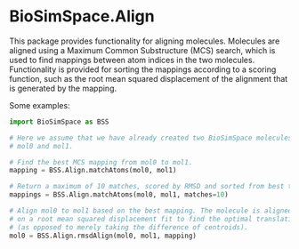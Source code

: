 # BioSimSpace.Align

This package provides functionality for aligning molecules. Molecules are aligned
using a Maximum Common Substructure (MCS) search, which is used to find mappings
between atom indices in the two molecules. Functionality is provided for sorting
the mappings according to a scoring function, such as the root mean squared
displacement of the alignment that is generated by the mapping.

Some examples:

```python
import BioSimSpace as BSS

# Here we assume that we have already created two BioSimSpace molecules,
# mol0 and mol1.

# Find the best MCS mapping from mol0 to mol1.
mapping = BSS.Align.matchAtoms(mol0, mol1)

# Return a maximum of 10 matches, scored by RMSD and sorted from best to worst.
mappings = BSS.Align.matchAtoms(mol0, mol1, matches=10)

# Align mol0 to mol1 based on the best mapping. The molecule is aligned based
# on a root mean squared displacement fit to find the optimal translation vector
# (as opposed to merely taking the difference of centroids).
mol0 = BSS.Align.rmsdAlign(mol0, mol1, mapping)
```
